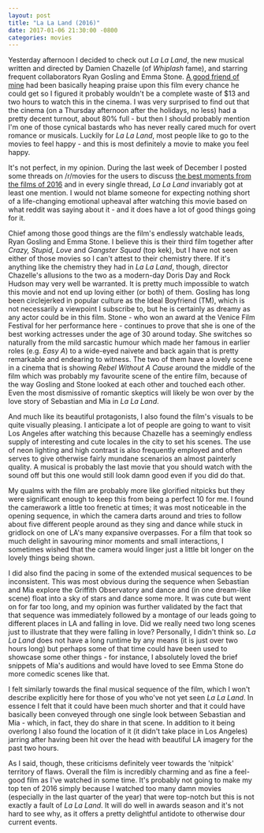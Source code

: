 ```yaml
---
layout: post
title: "La La Land (2016)"
date: 2017-01-06 21:30:00 -0800
categories: movies
---
```


Yesterday afternoon I decided to check out *La La Land*, the new musical written and directed by Damien Chazelle (of *Whiplash* fame), and starring frequent collaborators Ryan Gosling and Emma Stone. [A good friend of mine](http://www.reddit.com/user/allwinter) had been basically heaping praise upon this film every chance he could get so I figured it probably wouldn't be a complete waste of $13 and two hours to watch this in the cinema. I was very surprised to find out that the cinema (on a Thursday afternoon after the holidays, no less) had a pretty decent turnout, about 80% full - but then I should probably mention I'm one of those cynical bastards who has never really cared much for overt romance or musicals. Luckily for *La La Land*, most people like to go to the movies to feel happy - and this is most definitely a movie to make you feel happy.

It's not perfect, in my opinion. During the last week of December I posted some threads on /r/movies for the users to discuss [the best moments from the films of 2016](https://www.reddit.com/r/movies/comments/5lfnzt/rmovies_best_of_2016_best_film_of_2016/) and in every single thread, *La La Land* invariably got at least one mention. I would not blame someone for expecting nothing short of a life-changing emotional upheaval after watching this movie based on what reddit was saying about it - and it does have a lot of good things going for it.

Chief among those good things are the film's endlessly watchable leads, Ryan Gosling and Emma Stone. I believe this is their third film together after *Crazy, Stupid, Love* and *Gangster Squad* (top kek), but I have not seen either of those movies so I can't attest to their chemistry there. If it's anything like the chemistry they had in *La La Land*, though, director Chazelle's allusions to the two as a modern-day Doris Day and Rock Hudson may very well be warranted. It is pretty much impossible to watch this movie and not end up loving either (or both) of them. Gosling has long been circlejerked in popular culture as the Ideal Boyfriend (TM), which is not necessarily a viewpoint I subscribe to, but he is certainly as dreamy as any actor could be in this film. Stone - who won an award at the Venice Film Festival for her performance here - continues to prove that she is one of the best working actresses under the age of 30 around today. She switches so naturally from the mild sarcastic humour which made her famous in earlier roles (e.g. *Easy A*) to a wide-eyed naivete and back again that is pretty remarkable and endearing to witness. The two of them have a lovely scene in a cinema that is showing *Rebel Without A Cause* around the middle of the film which was probably my favourite scene of the entire film, because of the way Gosling and Stone looked at each other and touched each other. Even the most dismissive of romantic skeptics will likely be won over by the love story of Sebastian and Mia in *La La Land*.

And much like its beautiful protagonists, I also found the film's visuals to be quite visually pleasing. I anticipate a lot of people are going to want to visit Los Angeles after watching this because Chazelle has a seemingly endless supply of interesting and cute locales in the city to set his scenes. The use of neon lighting and high contrast is also frequently employed and often serves to give otherwise fairly mundane scenarios an almost painterly quality. A musical is probably the last movie that you should watch with the sound off but this one would still look damn good even if you did do that.

My qualms with the film are probably more like glorified nitpicks but they were significant enough to keep this from being a perfect 10 for me. I found the camerawork a little too frenetic at times; it was most noticeable in the opening sequence, in which the camera darts around and tries to follow about five different people around as they sing and dance while stuck in gridlock on one of LA's many expansive overpasses. For a film that took so much delight in savouring minor moments and small interactions, I sometimes wished that the camera would linger just a little bit longer on the lovely things being shown.

I did also find the pacing in some of the extended musical sequences to be inconsistent. This was most obvious during the sequence when Sebastian and Mia explore the Griffith Observatory and dance and (in one dream-like scene) float into a sky of stars and dance some more. It was cute but went on for far too long, and my opinion was further validated by the fact that that sequence was immediately followed by a montage of our leads going to different places in LA and falling in love. Did we really need two long scenes just to illustrate that they were falling in love? Personally, I didn't think so. *La La Land* does not have a long runtime by any means (it is just over two hours long) but perhaps some of that time could have been used to showcase some other things - for instance, I absolutely loved the brief snippets of Mia's auditions and would have loved to see Emma Stone do more comedic scenes like that.

I felt similarly towards the final musical sequence of the film, which I won't describe explicitly here for those of you who've not yet seen *La La Land*. In essence I felt that it could have been much shorter and that it could have basically been conveyed through one single look between Sebastian and Mia - which, in fact, they do share in that scene. In addition to it being overlong I also found the location of it (it didn't take place in Los Angeles) jarring after having been hit over the head with beautiful LA imagery for the past two hours.

As I said, though, these criticisms definitely veer towards the 'nitpick' territory of flaws. Overall the film is incredibly charming and as fine a feel-good film as I've watched in some time. It's probably not going to make my top ten of 2016 simply because I watched too many damn movies (especially in the last quarter of the year) that were top-notch but this is not exactly a fault of *La La Land*. It will do well in awards season and it's not hard to see why, as it offers a pretty delightful antidote to otherwise dour current events.

